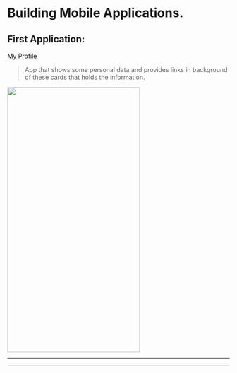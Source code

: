 # Building Mobile Applications.

## First Application:

<a href="https://github.com/Abdelrahmanhassan1/Learn-React-Native/tree/main/My_Profile">My Profile</a>

> App that shows some personal data and provides links in background of these cards that holds the information.

<img src="docs/my_profile_app.gif" height=600px width=300px>

<hr>
<hr>
